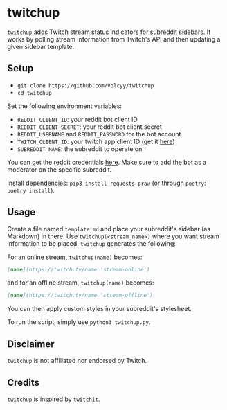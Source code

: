 # twitchup
`twitchup` adds Twitch stream status indicators for subreddit sidebars.
It works by polling stream information from Twitch's API and then updating
a given sidebar template.

## Setup
- `git clone https://github.com/Volcyy/twitchup`
- `cd twitchup`

Set the following environment variables:
- `REDDIT_CLIENT_ID`: your reddit bot client ID
- `REDDIT_CLIENT_SECRET`: your reddit bot client secret
- `REDDIT_USERNAME` and `REDDIT_PASSWORD` for the bot account
- `TWITCH_CLIENT_ID`: your twitch app client ID (get it [here](https://dev.twitch.tv/dashboard/apps))
- `SUBREDDIT_NAME`: the subreddit to operate on

You can get the reddit credentials [here](https://www.reddit.com/prefs/apps/).
Make sure to add the bot as a moderator on the specific subreddit.

Install dependencies: `pip3 install requests praw` (or through `poetry`: `poetry install`).

## Usage
Create a file named `template.md` and place your subreddit's sidebar
(as Markdown) in there. Use `twitchup(<stream_name>)` where you want
stream information to be placed. `twitchup` generates the following:

For an online stream, `twitchup(name)` becomes:
```md
[name](https://twitch.tv/name 'stream-online')
```
and for an offline stream, `twitchup(name)` becomes:
```md
[name](https://twitch.tv/name 'stream-offline')
```

You can then apply custom styles in your subreddit's stylesheet.

To run the script, simply use `python3 twitchup.py`.


## Disclaimer
`twitchup` is not affiliated nor endorsed by Twitch.

## Credits
`twitchup` is inspired by [`twitchit`](https://github.com/jensechu/twitchit).
